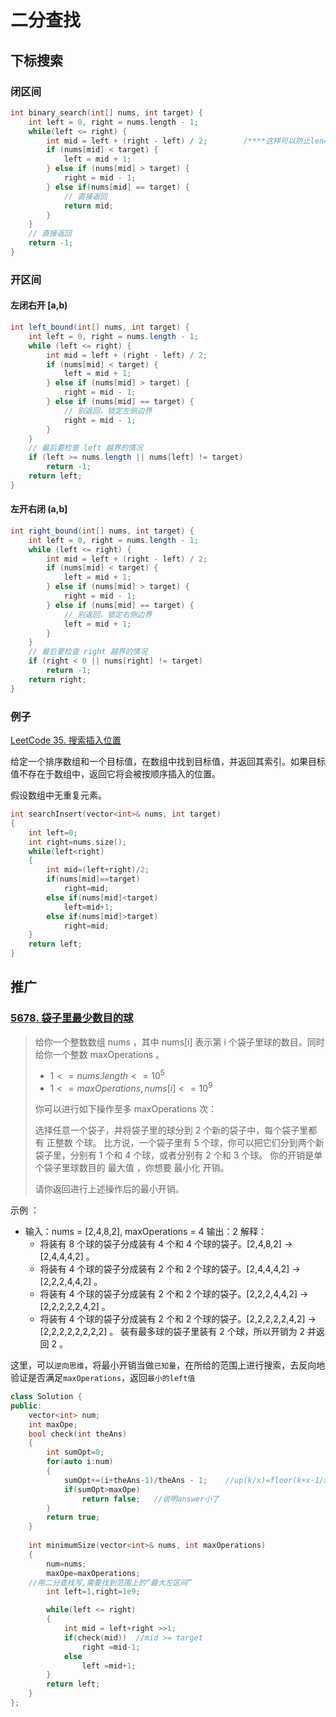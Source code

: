  # 二分查找

## 下标搜索

### 闭区间

```c++
int binary_search(int[] nums, int target) {
    int left = 0, right = nums.length - 1; 
    while(left <= right) {
        int mid = left + (right - left) / 2;		/****这样可以防止len=1时越界******/
        if (nums[mid] < target) {
            left = mid + 1;
        } else if (nums[mid] > target) {
            right = mid - 1; 
        } else if(nums[mid] == target) {
            // 直接返回
            return mid;
        }
    }
    // 直接返回
    return -1;
}
```

### 开区间

#### 左闭右开 [a,b)

```java
int left_bound(int[] nums, int target) {
    int left = 0, right = nums.length - 1;
    while (left <= right) {
        int mid = left + (right - left) / 2;
        if (nums[mid] < target) {
            left = mid + 1;
        } else if (nums[mid] > target) {
            right = mid - 1;
        } else if (nums[mid] == target) {
            // 别返回，锁定左侧边界
            right = mid - 1;
        }
    }
    // 最后要检查 left 越界的情况
    if (left >= nums.length || nums[left] != target)
        return -1;
    return left;
}
```

####  左开右闭 (a,b]

```java
int right_bound(int[] nums, int target) {
    int left = 0, right = nums.length - 1;
    while (left <= right) {
        int mid = left + (right - left) / 2;
        if (nums[mid] < target) {
            left = mid + 1;
        } else if (nums[mid] > target) {
            right = mid - 1;
        } else if (nums[mid] == target) {
            // 别返回，锁定右侧边界
            left = mid + 1;
        }
    }
    // 最后要检查 right 越界的情况
    if (right < 0 || nums[right] != target)
        return -1;
    return right;
}
```

### 例子

[LeetCode 35. 搜索插入位置](https://leetcode-cn.com/problems/search-insert-position/)

给定一个排序数组和一个目标值，在数组中找到目标值，并返回其索引。如果目标值不存在于数组中，返回它将会被按顺序插入的位置。

假设数组中无重复元素。

```C++
int searchInsert(vector<int>& nums, int target) 
{
    int left=0;
    int right=nums.size();
    while(left<right)
    {
        int mid=(left+right)/2;
        if(nums[mid]==target)
            right=mid;
        else if(nums[mid]<target)
            left=mid+1;
        else if(nums[mid]>target)
            right=mid;
    }
    return left;
}
```



## 推广

### [5678. 袋子里最少数目的球](https://leetcode-cn.com/problems/minimum-limit-of-balls-in-a-bag/)

> 给你一个整数数组 nums ，其中 nums[i] 表示第 i 个袋子里球的数目。同时给你一个整数 maxOperations 。
>
> - $1 <= nums.length <= 10^5$
> - $1 <= maxOperations, nums[i] <= 10^9$
>
> 你可以进行如下操作至多 maxOperations 次：
>
> 选择任意一个袋子，并将袋子里的球分到 2 个新的袋子中，每个袋子里都有 正整数 个球。
> 比方说，一个袋子里有 5 个球，你可以把它们分到两个新袋子里，分别有 1 个和 4 个球，或者分别有 2 个和 3 个球。
> 你的开销是单个袋子里球数目的 最大值 ，你想要 最小化 开销。
>
> 请你返回进行上述操作后的最小开销。



示例 ：

- 输入：nums = [2,4,8,2], maxOperations = 4
  输出：2
  解释：
  - 将装有 8 个球的袋子分成装有 4 个和 4 个球的袋子。[2,4,8,2] -> [2,4,4,4,2] 。
  - 将装有 4 个球的袋子分成装有 2 个和 2 个球的袋子。[2,4,4,4,2] -> [2,2,2,4,4,2] 。
  - 将装有 4 个球的袋子分成装有 2 个和 2 个球的袋子。[2,2,2,4,4,2] -> [2,2,2,2,2,4,2] 。
  - 将装有 4 个球的袋子分成装有 2 个和 2 个球的袋子。[2,2,2,2,2,4,2] -> [2,2,2,2,2,2,2,2] 。
  装有最多球的袋子里装有 2 个球，所以开销为 2 并返回 2 。




这里，可以`逆向思维`，将最小开销当做`已知量`，在所给的范围上进行搜索，去反向地验证是否满足`maxOperations`，返回`最小的left值`

```c++
class Solution {
public:
    vector<int> num;
    int maxOpe;
    bool check(int theAns)
    {
        int sumOpt=0;
        for(auto i:num)
        {
            sumOpt+=(i+theAns-1)/theAns - 1;    //up(k/x)=floor(k+x-1/x)
            if(sumOpt>maxOpe)
                return false;   //说明answer小了
        }
        return true;
    }
    
    int minimumSize(vector<int>& nums, int maxOperations) 
    {
        num=nums;
        maxOpe=maxOperations;
    //用二分查找写,需要找到范围上的“最大左区间”
        int left=1,right=1e9;

        while(left <= right)
        {
            int mid = left+right >>1;
            if(check(mid))  //mid >= target
                right =mid-1;
            else
                left =mid+1;
        }
        return left;
    }
};
```



